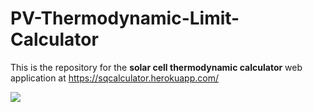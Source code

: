 # PV-Thermodynamic-Limit-Calculator

This is the repository for the **solar cell thermodynamic calculator** web application at https://sqcalculator.herokuapp.com/

![](SQCalculator-Demo.gif)

